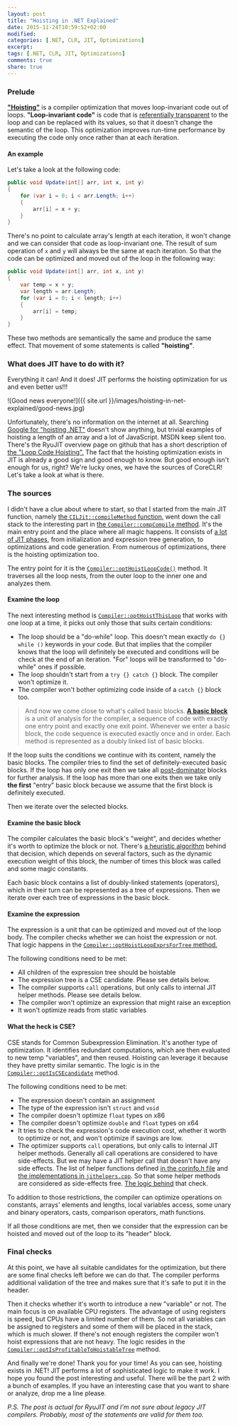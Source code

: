```yaml
---
layout: post
title: "Hoisting in .NET Explained"
date: 2015-11-24T10:59:52+02:00
modified:
categories: [.NET, CLR, JIT, Optimizations]
excerpt:
tags: [.NET, CLR, JIT, Optimizations]
comments: true
share: true
---
```


### Prelude

[__"Hoisting"__][wiki-hoisting] is a compiler optimization that moves loop-invariant code out of loops. __"Loop-invariant code"__ is code that is [referentially transparent][wiki-reftransparency] to the loop and can be replaced with its values, so that it doesn't change the semantic of the loop. This optimization improves run-time performance by executing the code only once rather than at each iteration.

#### An example
Let's take a look at the following code:

```csharp
public void Update(int[] arr, int x, int y)
{
    for (var i = 0; i < arr.Length; i++)
    {
        arr[i] = x + y;
    }
}
```

There's no point to calculate array's length at each iteration, it won't change and we can consider that code as loop-invariant one. The result of sum operation  of `x` and `y` will always be the same at each iteration. So that the code can be optimized and moved out of the loop in the following way:

```csharp
public void Update(int[] arr, int x, int y)
{
    var temp = x + y;
    var length = arr.Length;
    for (var i = 0; i < length; i++)
    {
        arr[i] = temp;
    }
}
```

These two methods are semantically the same and produce the same effect. That movement of some statements is called __"hoisting"__.


### What does JIT have to do with it?

Everything it can! And it does! JIT performs the hoisting optimization for us and even better us!!!


![Good news everyone!]({{ site.url }}/images/hoisting-in-net-explained/good-news.jpg)

Unfortunately, there's no information on the internet at all. Searching [Google for "hoisting .NET"][google-hoisting] doesn't show anything, but trivial examples of hoisting a length of an array and a lot of JavaScript. MSDN keep silent too. There's the RyuJIT overview page on github that has a short description of [the "Loop Code Hoisting".][github-docs-lch]
The fact that the hoisting optimization exists in JIT is already a good sign and good enough to know. But good enough isn't enough for us, right? We're lucky ones, we have the sources of CoreCLR! Let's take a look at what is there.


### The sources

I didn't have a clue about where to start, so that I started from the main JIT function, namely [the `CILJit::compileMethod` function][github-compiler-compilemethod], went down the call stack to the interesting part in [the `Compiler::compCompile` method][github-compiler-compcompile]. It's the main entry point and the place where all magic happens. It consists of [a lot of JIT phases][github-jitphases], from initialization and expression tree generation, to optimizations and code generation. From numerous of optimizations, there is the hoisting optimization too.

The entry point for it is the [`Compiler::optHoistLoopCode()`][github-optimizer-optHoistLoopCode] method. It traverses all the loop nests, from the outer loop to the inner one and analyzes them.

#### Examine the loop

The next interesting method is [`Compiler::optHoistThisLoop`][github-optimizer-optHoistThisLoop] that works with one loop at a time, it picks out only those that suits certain conditions:

* The loop should be a "do-while" loop. This doesn't mean exactly `do {} while ()` keywords in your code. But that implies that the compiler knows that the loop will definitely be executed and conditions will be check at the end of an iteration. "For" loops will be transformed to "do-while" ones if possible.
* The loop shouldn't start from a `try {} catch {}` block. The compiler won't optimize it.
* The compiler won't bother optimizing code inside of a `catch {}` block too.

>And now we come close to what's called basic blocks. [__A basic block__][wiki-basicblocks] is a unit of analysis for the compiler, a sequence of code with exactly one entry point and exactly one exit point. Whenever we enter a basic block, the code sequence is executed exactly once and in order. Each method is represented as a doubly linked list of basic blocks.

If the loop suits the conditions we continue with its content, namely the basic blocks. The compiler tries to find the set of definitely-executed basic blocks.
If the loop has only one exit then we take all [post-dominator][wiki-dominator] blocks for further analysis. If the loop has more than one exits then we take only __the first__ "entry" basic block because we assume that the first block is definitely executed.

Then we iterate over the selected blocks.


#### Examine the basic block

The compiler calculates the basic block's "weight", and decides whether it's worth to optimize the block or not.  There's [a heuristic algorithm][github-lclvars-getBBWeight] behind that decision, which depends on several factors, such as the dynamic execution weight of this block, the number of times this block was called and some magic constants.

Each basic block contains a list of doubly-linked statements (operators), which in their turn can be represented as a tree of expressions. Then we iterate over each tree of expressions in the basic block.


#### Examine the expression

The expression is a unit that can be optimized and moved out of the loop body. The compiler checks whether we can hoist the expression or not. That logic happens in the [`Compiler::optHoistLoopExprsForTree` method.][github-optimizer-optHoistLoopExprsForTree]

The following conditions need to be met:

* All children of the expression tree should be hoistable
* The expression tree is a CSE candidate. Please see details below.
* The compiler supports `call` operations, but only calls to internal JIT helper methods. Please see details below.
* The compiler won't optimize an expression that might raise an exception
* It won't optimize reads from static variables


#### What the heck is CSE?

CSE stands for Common Subexpression Elimination. It's another type of optimization. It identifies redundant computations, which are then evaluated to new temp "variables", and then reused.  Hoisting can leverage it because they have pretty similar semantic. The logic is in the [`Compiler::optIsCSEcandidate`][github-optcse-optIsCSEcandidate] method.

The following conditions need to be met:

* The expression doesn't contain an assignment
* The type of the expression isn't `struct` and `void`
* The compiler doesn't optimize `float` types on x86
* The compiler doesn't optimize `double` and `float` types on x64
* It tries to check the expression's code execution cost, whether it worth to optimize or not, and won't optimize if savings are low.
* The optimizer supports `call` operations, but only calls to internal JIT helper methods. Generally all call operations are considered to have side-effects. But we may have a JIT helper call that doesn't have any side effects. The list of helper functions defined [in the corinfo.h file][github-helpers-list] and [the implementations in `jithelpers.cpp`][github-helpers]. So that some helper methods are considered as side-effects free.
[The logic behind][github-helpers-sideeffect] that check.

To addition to those restrictions, the compiler can optimize operations on constants, arrays' elements and lengths, local variables access, some unary and binary operators, casts, comparison operators, math functions.

If all those conditions are met, then we consider that the expression can be hoisted and moved out of the loop to its "header" block.

###  Final checks  

At this point, we have all suitable candidates for the optimization, but there are some final checks left before we can do that. The compiler performs additional validation of the tree and makes sure that it's safe to put it in the header.

Then it checks whether it's worth to introduce a new "variable" or not. The main focus is on available CPU registers. The advantage of using registers is speed, but CPUs have a limited number of them. So not all variables can be assigned to registers and some of them will be placed in the stack, which is much slower. If there's not enough registers the compiler won't hoist expressions that are not heavy. The logic resides in the [`Compiler::optIsProfitableToHoistableTree`][github-optimizer-optIsProfitableToHoistableTree] method.

And finally we're done! Thank you for your time! As you can see, hoisting exists in .NET! JIT performs a lot of sophisticated logic to make it work. I hope you found the post interesting and useful. There will be the part 2 with a bunch of examples. If you have an interesting case that you want to share or analyze, drop me a line please.


_P.S. The post is actual for RyuJIT and I'm not sure about legacy JIT compilers. Probably, most of the statements are valid for them too._

  [github-docs-lch]: https://github.com/dotnet/coreclr/blob/release/1.0.0-rc1/Documentation/botr/ryujit-overview.md#loop-invariant-code-hoisting
  [google-hoisting]: https://www.google.com/search?q=Hoisting+.NET

  [github-compiler-compilemethod]: https://github.com/dotnet/coreclr/blob/master/src/jit/ee_il_dll.cpp#L140
  [github-compiler-compcompile]: https://github.com/dotnet/coreclr/blob/release/1.0.0-rc1/src/jit/compiler.cpp#L2990

  [github-jitphases]: https://github.com/dotnet/coreclr/blob/release/1.0.0-rc1/Documentation/botr/ryujit-overview.md#phases-of-ryujit

  [github-optimizer-optHoistLoopCode]: https://github.com/dotnet/coreclr/blob/release/1.0.0-rc1/src/jit/optimizer.cpp#L5401
  [github-optimizer-optHoistThisLoop]: https://github.com/dotnet/coreclr/blob/release/1.0.0-rc1/src/jit/optimizer.cpp#L5554
  [github-optimizer-optHoistLoopExprsForTree]: https://github.com/dotnet/coreclr/blob/release/1.0.0-rc1/src/jit/optimizer.cpp#L5862
  [github-optcse-optIsCSEcandidate]: https://github.com/dotnet/coreclr/blob/release/1.0.0-rc1/src/jit/optcse.cpp#L1914
  [github-lclvars-getBBWeight]: https://github.com/dotnet/coreclr/blob/release/1.0.0-rc1/src/jit/lclvars.cpp#L2048
  [github-optimizer-optIsProfitableToHoistableTree]: https://github.com/dotnet/coreclr/blob/release/1.0.0-rc1/src/jit/optimizer.cpp#L5767


  [github-helpers-list]: https://github.com/dotnet/coreclr/blob/release/1.0.0-rc1/src/inc/corinfo.h#L266
  [github-helpers]: https://github.com/dotnet/coreclr/blob/release/1.0.0-rc1/src/vm/jithelpers.cpp
  [github-helpers-sideeffect]: https://github.com/dotnet/coreclr/blob/release/1.0.0-rc1/src/jit/gentree.cpp#L10785
  [github-staticvars]: https://github.com/dotnet/coreclr/issues/2157

  [wiki-hoisting]: https://en.wikipedia.org/wiki/Loop-invariant_code_motion
  [wiki-basicblocks]: https://en.wikipedia.org/wiki/Basic_block
  [wiki-reftransparency]: https://en.wikipedia.org/wiki/Referential_transparency
  [wiki-dominator]: https://en.wikipedia.org/wiki/Dominator_(graph_theory)
